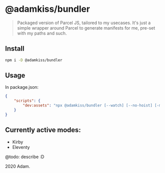 # @adamkiss/bundler

> Packaged version of Parcel JS, tailored to my usecases. It's just a simple wrapper around Parcel to generate manifests for me, pre-set with my paths and such.

## Install

``` bash
npm i -D @adamkiss/bundler
```

## Usage

In package.json:

``` json
{
	"scripts": {
		"dev:assets": "npx @adamkiss/bundler [--watch] [--no-hoist] [-m MODE]"
 	}
}
```

## Currently active modes:

- Kirby
- Eleventy

@todo: describe :D

2020 Adam.
